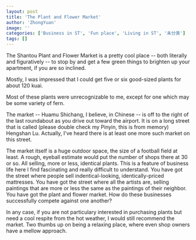 ```yaml
---
layout: post
title: 'The Plant and Flower Market'
author: 'ZhongYuan'
image: ''
categories: ['Business in ST', 'Fun place', 'Living in ST', '未分类']
tags: []
---
```


The Shantou Plant and Flower Market is a pretty cool place -- both literally and figuratively -- to stop by and get a few green things to brighten up your apartment, if you are so inclined. 

Mostly, I was impressed that I could get five or six good-sized plants for about 120 kuai. 

Most of these plants were unrecognizable to me, except for one which may be some variety of fern.

The market -- Huamu Shichang, I believe, in Chinese -- is off to the right of the last roundabout as you drive out toward the airport. It is on a long street that is called (please double check my Pinyin, this is from memory) Hengshan Lu. Actually, I've heard there is at least one more such market on this street. 

The market itself is a huge outdoor space, the size of a football field at least. A rough, eyeball estimate would put the number of shops there at 30 or so. All selling, more or less, identical plants. This is a feature of business life here I find fascinating and really difficult to understand. You have got the street where people sell indentical-looking, identically-priced mattresses. You have got the street where all the artists are, selling paintings that are more or less the same as the paintings of their neighbor. You have got the plant and flower market. How do these businesses successfully compete against one another?

In any case, if you are not particulary interested in purchasing plants but need a cool respite from the hot weather, I would still recommend the market. Two thumbs up on being a relaxing place, where even shop owners have a mellow approach.